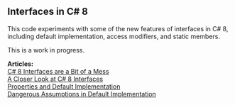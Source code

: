 Interfaces in C# 8
-------------------
This code experiments with some of the new features of interfaces in C# 8, including default implementation, access modifiers, and static members.

This is a work in progress.

**Articles:**  
[C# 8 Interfaces are a Bit of a Mess](https://jeremybytes.blogspot.com/2019/09/interfaces-in-c-8-are-bit-of-mess.html)  
[A Closer Look at C# 8 Interfaces](https://jeremybytes.blogspot.com/2019/09/a-closer-look-at-c-8-interfaces.html)  
[Properties and Default Implementation](https://jeremybytes.blogspot.com/2019/09/c-8-interfaces-properties-and-default.html)  
[Dangerous Assumptions in Default Implementation](https://jeremybytes.blogspot.com/2019/09/c-8-interfaces-dangerous-assumptions-in.html)